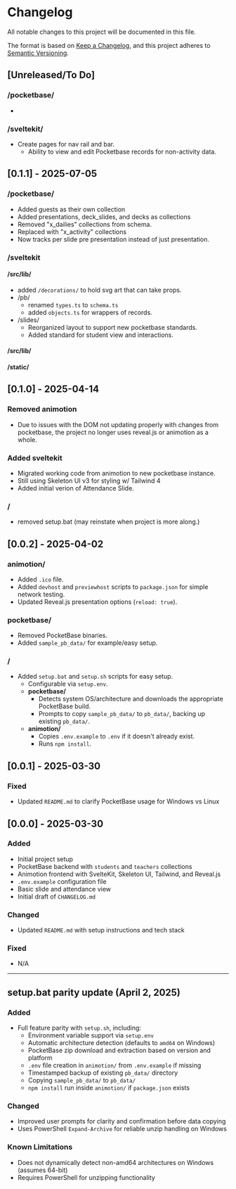 # Changelog

All notable changes to this project will be documented in this file.

The format is based on [Keep a Changelog](https://keepachangelog.com/en/1.0.0/),
and this project adheres to [Semantic Versioning](https://semver.org/).

## [Unreleased/To Do]

### /pocketbase/

-

### /sveltekit/

- Create pages for nav rail and bar.
  - Ability to view and edit Pocketbase records for non-activity data.

## [0.1.1] - 2025-07-05

### /pocketbase/

- Added guests as their own collection
- Added presentations, deck_slides, and decks as collections
- Removed "x_dailies" collections from schema.
- Replaced with "x_activity" collections
- Now tracks per slide pre presentation instead of just presentation.

### /sveltekit

#### /src/lib/

- added `/decorations/` to hold svg art that can take props.
- /pb/
  - renamed `types.ts` to `schema.ts`
  - added `objects.ts` for wrappers of records.
- /slides/
  - Reorganized layout to support new pocketbase standards.
  - Added standard for student view and interactions.

#### /src/lib/

#### /static/

## [0.1.0] - 2025-04-14

### Removed animotion

- Due to issues with the DOM not updating properly with changes from pocketbase, the project no longer uses reveal.js or animotion as a whole.

### Added sveltekit

- Migrated working code from animotion to new pocketbase instance.
- Still using Skeleton UI v3 for styling w/ Tailwind 4
- Added initial verion of Attendance Slide.

### /

- removed setup.bat (may reinstate when project is more along.)

## [0.0.2] - 2025-04-02

### animotion/

- Added `.ico` file.
- Added `devhost` and `previewhost` scripts to `package.json` for simple network testing.
- Updated Reveal.js presentation options (`reload: true`).

### pocketbase/

- Removed PocketBase binaries.
- Added `sample_pb_data/` for example/easy setup.

### /

- Added `setup.bat` and `setup.sh` scripts for easy setup.
  - Configurable via `setup.env`.
  - **pocketbase/**
    - Detects system OS/architecture and downloads the appropriate PocketBase build.
    - Prompts to copy `sample_pb_data/` to `pb_data/`, backing up existing `pb_data/`.
  - **animotion/**
    - Copies `.env.example` to `.env` if it doesn't already exist.
    - Runs `npm install`.

## [0.0.1] - 2025-03-30

### Fixed

- Updated `README.md` to clarify PocketBase usage for Windows vs Linux

## [0.0.0] - 2025-03-30

### Added

- Initial project setup
- PocketBase backend with `students` and `teachers` collections
- Animotion frontend with SvelteKit, Skeleton UI, Tailwind, and Reveal.js
- `.env.example` configuration file
- Basic slide and attendance view
- Initial draft of `CHANGELOG.md`

### Changed

- Updated `README.md` with setup instructions and tech stack

### Fixed

- N/A

---

## setup.bat parity update (April 2, 2025)

### Added

- Full feature parity with `setup.sh`, including:
  - Environment variable support via `setup.env`
  - Automatic architecture detection (defaults to `amd64` on Windows)
  - PocketBase zip download and extraction based on version and platform
  - `.env` file creation in `animotion/` from `.env.example` if missing
  - Timestamped backup of existing `pb_data/` directory
  - Copying `sample_pb_data/` to `pb_data/`
  - `npm install` run inside `animotion/` if `package.json` exists

### Changed

- Improved user prompts for clarity and confirmation before data copying
- Uses PowerShell `Expand-Archive` for reliable unzip handling on Windows

### Known Limitations

- Does not dynamically detect non-amd64 architectures on Windows (assumes 64-bit)
- Requires PowerShell for unzipping functionality
